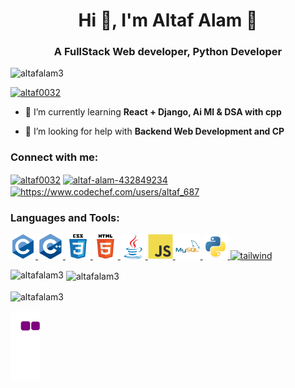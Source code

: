 <h1 align="center">Hi 👋, I'm Altaf Alam 🚀</h1>
<h3 align="center">A FullStack Web developer, Python Developer</h3>

<p align="left"> <img src="https://komarev.com/ghpvc/?username=altafalam3&label=Profile%20views&color=0e75b6&style=flat" alt="altafalam3" /> </p>

<p align="left"> <a href="https://twitter.com/altaf0032" target="blank"><img src="https://img.shields.io/twitter/follow/altaf0032?logo=twitter&style=for-the-badge" alt="altaf0032" /></a> </p>

- 🌱 I’m currently learning **React + Django, Ai Ml & DSA with cpp**

- 🤝 I’m looking for help with **Backend Web Development and CP**

<h3 align="left">Connect with me:</h3>
<p align="left">
<a href="https://twitter.com/altaf0032" target="blank"><img align="center" src="https://raw.githubusercontent.com/rahuldkjain/github-profile-readme-generator/master/src/images/icons/Social/twitter.svg" alt="altaf0032" height="30" width="40" /></a>
<a href="https://linkedin.com/in/altaf-alam-432849234" target="blank"><img align="center" src="https://raw.githubusercontent.com/rahuldkjain/github-profile-readme-generator/master/src/images/icons/Social/linked-in-alt.svg" alt="altaf-alam-432849234" height="30" width="40" /></a>
<a href="https://www.codechef.com/users/https://www.codechef.com/users/altaf_687" target="blank"><img align="center" src="https://cdn.jsdelivr.net/npm/simple-icons@3.1.0/icons/codechef.svg" alt="https://www.codechef.com/users/altaf_687" height="30" width="40" /></a>
</p>

<h3 align="left">Languages and Tools:</h3>
<p align="left"> <a href="https://www.cprogramming.com/" target="_blank" rel="noreferrer"> <img src="https://raw.githubusercontent.com/devicons/devicon/master/icons/c/c-original.svg" alt="c" width="40" height="40"/> </a> <a href="https://www.w3schools.com/cpp/" target="_blank" rel="noreferrer"> <img src="https://raw.githubusercontent.com/devicons/devicon/master/icons/cplusplus/cplusplus-original.svg" alt="cplusplus" width="40" height="40"/> </a> <a href="https://www.w3schools.com/css/" target="_blank" rel="noreferrer"> <img src="https://raw.githubusercontent.com/devicons/devicon/master/icons/css3/css3-original-wordmark.svg" alt="css3" width="40" height="40"/> </a> <a href="https://www.w3.org/html/" target="_blank" rel="noreferrer"> <img src="https://raw.githubusercontent.com/devicons/devicon/master/icons/html5/html5-original-wordmark.svg" alt="html5" width="40" height="40"/> </a> <a href="https://www.java.com" target="_blank" rel="noreferrer"> <img src="https://raw.githubusercontent.com/devicons/devicon/master/icons/java/java-original.svg" alt="java" width="40" height="40"/> </a> <a href="https://developer.mozilla.org/en-US/docs/Web/JavaScript" target="_blank" rel="noreferrer"> <img src="https://raw.githubusercontent.com/devicons/devicon/master/icons/javascript/javascript-original.svg" alt="javascript" width="40" height="40"/> </a> <a href="https://www.mysql.com/" target="_blank" rel="noreferrer"> <img src="https://raw.githubusercontent.com/devicons/devicon/master/icons/mysql/mysql-original-wordmark.svg" alt="mysql" width="40" height="40"/> </a> <a href="https://www.python.org" target="_blank" rel="noreferrer"> <img src="https://raw.githubusercontent.com/devicons/devicon/master/icons/python/python-original.svg" alt="python" width="40" height="40"/> </a> <a href="https://tailwindcss.com/" target="_blank" rel="noreferrer"> <img src="https://www.vectorlogo.zone/logos/tailwindcss/tailwindcss-icon.svg" alt="tailwind" width="40" height="40"/> </a> </p>

<p><img align="left" src="https://github-readme-stats.vercel.app/api/top-langs?username=altafalam3&show_icons=true&locale=en&layout=compact" alt="altafalam3" /></p>

<p>&nbsp;<img align="center" src="https://github-readme-stats.vercel.app/api?username=altafalam3&show_icons=true&locale=en" alt="altafalam3" /></p>

<p><img align="center" src="https://github-readme-streak-stats.herokuapp.com/?user=altafalam3&" alt="altafalam3" /></p>


![snake gif](https://github.com/AltafAlam3/AltafAlam3/blob/output/github-contribution-grid-snake.gif)
